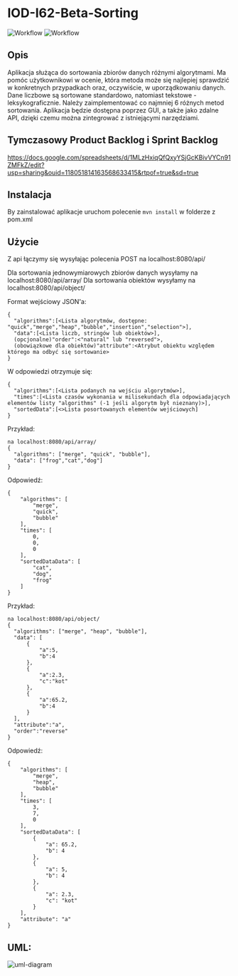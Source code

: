 ﻿# IOD-I62-Beta-Sorting
![Workflow](https://github.com/AlekOwcz/IOD-I62-Beta-Sorting/actions/workflows/ci.yml/badge.svg)
![Workflow](https://github.com/AlekOwcz/IOD-I62-Beta-Sorting/actions/workflows/tests.yml/badge.svg)
## Opis

Aplikacja służąca do sortowania zbiorów danych różnymi algorytmami. Ma pomóc użytkownikowi w ocenie, która metoda może się najlepiej sprawdzić w konkretnych przypadkach oraz, oczywiście, w uporządkowaniu danych. Dane liczbowe są sortowane standardowo, natomiast tekstowe - leksykograficznie. Należy zaimplementować co najmniej 6 różnych metod sortowania. Aplikacja będzie dostępna poprzez GUI, a także jako zdalne API, dzięki czemu można zintegrować z istniejącymi narzędziami.



## Tymczasowy Product Backlog i Sprint Backlog

https://docs.google.com/spreadsheets/d/1MLzHxiqQfQxyYSjGcKBivVYCn91ZMFkZ/edit?usp=sharing&ouid=118051814163568633415&rtpof=true&sd=true

## Instalacja
By zainstalować aplikacje uruchom polecenie ```mvn install``` w folderze z pom.xml

## Użycie

Z api łączymy się wysyłając polecenia POST na localhost:8080/api/

Dla sortowania jednowymiarowych zbiorów danych wysyłamy na localhost:8080/api/array/
Dla sortowania obiektów wysyłamy na localhost:8080/api/object/

Format wejściowy JSON'a:
```
{
  "algorithms":[<Lista algorytmów, dostępne: "quick","merge","heap","bubble","insertion","selection">],
  "data":[<Lista liczb, stringów lub obiektów>],
  (opcjonalne)"order":<"natural" lub "reversed">,
  (obowiązkowe dla obiektów)"attribute":<Atrybut obiektu względem którego ma odbyć się sortowanie>
}
```
W odpowiedzi otrzymuje się:
```
{
  "algorithms":[<Lista podanych na wejściu algorytmów>],
  "times":[<Lista czasów wykonania w milisekundach dla odpowiadających elementów listy "algorithms" (-1 jeśli algorytm był nieznany)>],
  "sortedData":[<>Lista posortowanych elementów wejściowych]
}
```
Przykład:

```
na localhost:8080/api/array/
{
  "algorithms": ["merge", "quick", "bubble"],
  "data": ["frog","cat","dog"]
}
```
Odpowiedź:
```
{
    "algorithms": [
        "merge",
        "quick",
        "bubble"
    ],
    "times": [
        0,
        0,
        0
    ],
    "sortedDataData": [
        "cat",
        "dog",
        "frog"
    ]
}
```
Przykład:
```
na localhost:8080/api/object/
{
  "algorithms": ["merge", "heap", "bubble"],
  "data": [
      {
          "a":5,
          "b":4
      },
      {
          "a":2.3,
          "c":"kot"
      },
      {
          "a":65.2,
          "b":4
      }
  ],
  "attribute":"a",
  "order":"reverse"
}
```
Odpowiedź:
```
{
    "algorithms": [
        "merge",
        "heap",
        "bubble"
    ],
    "times": [
        3,
        7,
        0
    ],
    "sortedDataData": [
        {
            "a": 65.2,
            "b": 4
        },
        {
            "a": 5,
            "b": 4
        },
        {
            "a": 2.3,
            "c": "kot"
        }
    ],
    "attribute": "a"
}
```

## UML:

![uml-diagram](https://user-images.githubusercontent.com/95354097/209042779-483d8249-baab-4063-9d7e-d1457964cf22.png)





